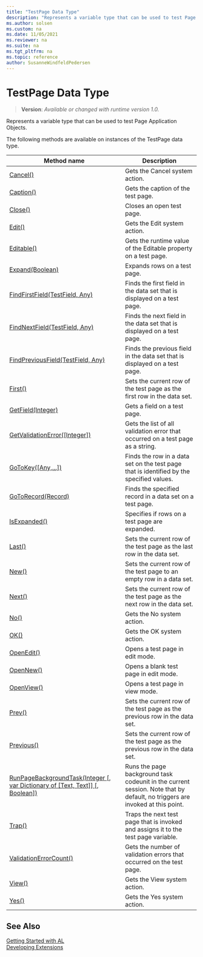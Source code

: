 ```yaml
---
title: "TestPage Data Type"
description: "Represents a variable type that can be used to test Page Application Objects."
ms.author: solsen
ms.custom: na
ms.date: 11/05/2021
ms.reviewer: na
ms.suite: na
ms.tgt_pltfrm: na
ms.topic: reference
author: SusanneWindfeldPedersen
---
```

[//]: # (START>DO_NOT_EDIT)
[//]: # (IMPORTANT:Do not edit any of the content between here and the END>DO_NOT_EDIT.)
[//]: # (Any modifications should be made in the .xml files in the ModernDev repo.)
# TestPage Data Type
> **Version**: _Available or changed with runtime version 1.0._

Represents a variable type that can be used to test Page Application Objects.



The following methods are available on instances of the TestPage data type.

|Method name|Description|
|-----------|-----------|
|[Cancel()](testpage-cancel-method.md)|Gets the Cancel system action.|
|[Caption()](testpage-caption-method.md)|Gets the caption of the test page.|
|[Close()](testpage-close-method.md)|Closes an open test page.|
|[Edit()](testpage-edit-method.md)|Gets the Edit system action.|
|[Editable()](testpage-editable-method.md)|Gets the runtime value of the Editable property on a test page.|
|[Expand(Boolean)](testpage-expand-method.md)|Expands rows on a test page.|
|[FindFirstField(TestField, Any)](testpage-findfirstfield-method.md)|Finds the first field in the data set that is displayed on a test page.|
|[FindNextField(TestField, Any)](testpage-findnextfield-method.md)|Finds the next field in the data set that is displayed on a test page.|
|[FindPreviousField(TestField, Any)](testpage-findpreviousfield-method.md)|Finds the previous field in the data set that is displayed on a test page.|
|[First()](testpage-first-method.md)|Sets the current row of the test page as the first row in the data set.|
|[GetField(Integer)](testpage-getfield-method.md)|Gets a field on a test page.|
|[GetValidationError([Integer])](testpage-getvalidationerror-method.md)|Gets the list of all validation error that occurred on a test page as a string.|
|[GoToKey([Any,...])](testpage-gotokey-method.md)|Finds the row in a data set on the test page that is identified by the specified values.|
|[GoToRecord(Record)](testpage-gotorecord-method.md)|Finds the specified record in a data set on a test page.|
|[IsExpanded()](testpage-isexpanded-method.md)|Specifies if rows on a test page are expanded.|
|[Last()](testpage-last-method.md)|Sets the current row of the test page as the last row in the data set.|
|[New()](testpage-new-method.md)|Sets the current row of the test page to an empty row in a data set.|
|[Next()](testpage-next-method.md)|Sets the current row of the test page as the next row in the data set.|
|[No()](testpage-no-method.md)|Gets the No system action.|
|[OK()](testpage-ok-method.md)|Gets the OK system action.|
|[OpenEdit()](testpage-openedit-method.md)|Opens a test page in edit mode.|
|[OpenNew()](testpage-opennew-method.md)|Opens a blank test page in edit mode.|
|[OpenView()](testpage-openview-method.md)|Opens a test page in view mode.|
|[Prev()](testpage-prev-method.md)|Sets the current row of the test page as the previous row in the data set.|
|[Previous()](testpage-previous-method.md)|Sets the current row of the test page as the previous row in the data set.|
|[RunPageBackgroundTask(Integer [, var Dictionary of [Text, Text]] [, Boolean])](testpage-runpagebackgroundtask-method.md)|Runs the page background task codeunit in the current session. Note that by default, no triggers are invoked at this point.|
|[Trap()](testpage-trap-method.md)|Traps the next test page that is invoked and assigns it to the test page variable.|
|[ValidationErrorCount()](testpage-validationerrorcount-method.md)|Gets the number of validation errors that occurred on the test page.|
|[View()](testpage-view-method.md)|Gets the View system action.|
|[Yes()](testpage-yes-method.md)|Gets the Yes system action.|

[//]: # (IMPORTANT: END>DO_NOT_EDIT)
## See Also  
[Getting Started with AL](../../devenv-get-started.md)  
[Developing Extensions](../../devenv-dev-overview.md)  